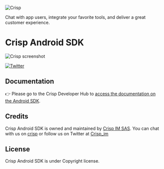 ![Crisp](./docs/img/logo_blue.png)

Chat with app users, integrate your favorite tools, and deliver a great customer experience.

# Crisp Android SDK

![Crisp screenshot](https://raw.githubusercontent.com/crisp-im/crisp-sdk-android/master/docs/img/crisp_screenshot.png)

[![Twitter](https://img.shields.io/badge/twitter-@crisp_im-blue.svg?style=flat)](http://twitter.com/crisp_im)

## Documentation

👉 Please go to the Crisp Developer Hub to [access the documentation on the Android SDK](https://docs.crisp.chat/guides/chatbox-sdks/android-sdk/).

## Credits

Crisp Android SDK is owned and maintained by [Crisp IM SAS](https://crisp.chat/en/). You can chat with us on [crisp](https://crisp.chat) or follow us on Twitter at [Crisp_im](http://twitter.com/crisp_im)

## License

Crisp Android SDK is under Copyright license.
